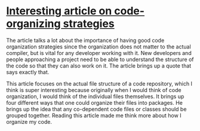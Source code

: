 
# [Interesting article on code-organizing strategies](https://medium.com/@msandin/strategies-for-organizing-code-2c9d690b6f33)

The article talks a lot about the importance of having good code organization strategies since the organization does not matter to the actual compiler, but is vital for any developer working with it. New developers and people approaching a project need to be able to understand the structure of the code so that they can also work on it. The article brings up a quote that says exactly that.

This article focuses on the actual file structure of a code repository, which I think is super interesting because originally when I would think of code organization, I would think of the individual files themselves. It brings up four different ways that one could organize their files into packages. He brings up the idea that any co-dependent code files or classes should be grouped together. Reading this article made me think more about how I organize my code.